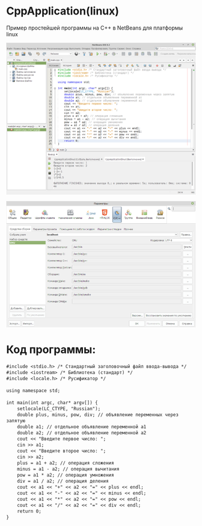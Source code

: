 # CppApplication(linux)
Пример простейшей программы на C++ в NetBeans для платформы linux

![screenshot](screenshot.png)

![screenshot](gcc.png)


# Код программы:
```
#include <stdio.h> /* Стандартный заголовочный файл ввода-вывода */
#include <iostream> /* Библиотека (стандарт) */
#include <locale.h> /* Русификатор */

using namespace std;

int main(int argc, char* argv[]) {
    setlocale(LC_CTYPE, "Russian");
    double plus, minus, pow, div; // объявление переменных через запятую
    double a1; // отдельное объявление переменной a1
    double a2; // отдельное объявление переменной a2
    cout << "Введите первое число: ";
    cin >> a1;
    cout << "Введите второе число: ";
    cin >> a2;
    plus = a1 + a2; // операция сложения
    minus = a1 - a2; // операция вычитания
    pow = a1 * a2; // операция умножения
    div = a1 / a2; // операция деления
    cout << a1 << "+" << a2 << "=" << plus << endl;
    cout << a1 << "-" << a2 << "=" << minus << endl;
    cout << a1 << "*" << a2 << "=" << pow << endl;
    cout << a1 << "/" << a2 << "=" << div << endl;
    return 0;
}
```

